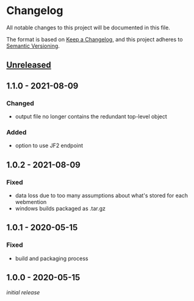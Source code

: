 # Changelog
All notable changes to this project will be documented in this file.

The format is based on [Keep a Changelog](https://keepachangelog.com/en/1.0.0/),
and this project adheres to [Semantic Versioning](https://semver.org/spec/v2.0.0.html).

## [Unreleased]

## 1.1.0 - 2021-08-09
### Changed
* output file no longer contains the redundant top-level object

### Added
* option to use JF2 endpoint

## 1.0.2 - 2021-08-09
### Fixed
* data loss due to too many assumptions about what's stored for each webmention
* windows builds packaged as .tar.gz

## 1.0.1 - 2020-05-15
### Fixed
* build and packaging process

## 1.0.0 - 2020-05-15
*initial release*

[Unreleased]: https://github.com/nekr0z/webmention.io-backup/compare/v1.1.0...HEAD
[1.1.0]: https://github.com/nekr0z/webmention.io-backup/compare/v1.0.2...v1.1.0
[1.0.2]: https://github.com/nekr0z/webmention.io-backup/compare/v1.0.1...v1.0.2
[1.0.1]: https://github.com/nekr0z/webmention.io-backup/compare/v1.0.0...v1.0.1
